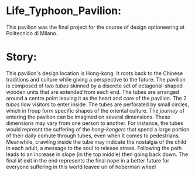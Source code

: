 # Life_Typhoon_Pavilion:
This pavilion was the final project for the course of design optioneering at Politecnico di Milano.

# Story:
This pavilion's design location is Hong-kong. It roots back to the Chinese traditions and culture while giving a perspective to the future. The pavilion is composed of two *tubes* skinned by a discrete set of octagonal-shaped wooden units that are extended from each end. The tubes are arranged around a centre point leaving it as the heart and core of the pavilion. The 2 *tubes* llow visitors to enter inside. The tubes are perforated by small circles, which in froup form specific shapes of the oriental culture. 
The *journey* of entering the pavilion can be imagined on several dimensions. These dimensions may vary from one person to another. For instance, the tubes would represnt the suffering of the *hong-kongers* that spend a large portion of their daily comute through tubes, even when it comes to pedestrians. 
Meanwhile, crawling inside the tube may indicate the nostalgia of the child in each adult, a message to the soul to release stress. Following the path leads to an increase in slope (in the top middle) then going back down. The final *lit* exit in the end represents the final *hope* in a better future for everyone suffering in this world
leavee url of hoberman wheel


